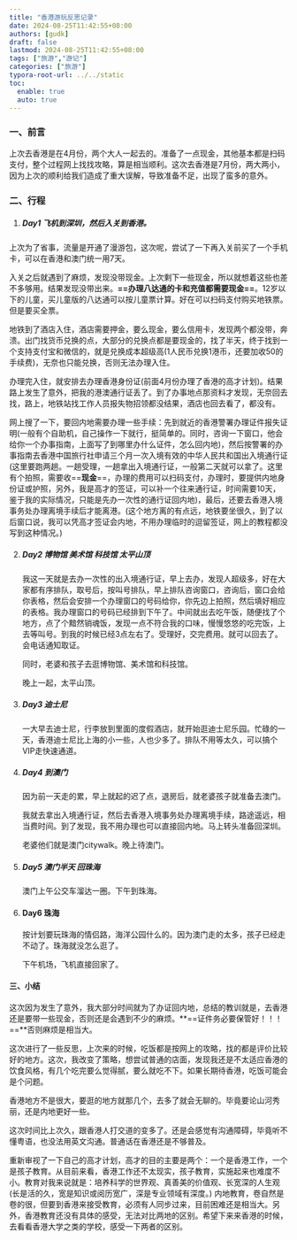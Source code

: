 ```yaml
---
title: "香港游玩反思记录"
date: 2024-08-25T11:42:55+08:00
authors: [gudk]
draft: false
lastmod: 2024-08-25T11:42:55+08:00
tags: ["旅游","游记"]
categories: ["旅游"]
typora-root-url: ../../static
toc:
  enable: true
  auto: true
---
```


### 一、前言

上次去香港是在4月份，两个大人一起去的。准备了一点现金，其他基本都是扫码支付，整个过程网上找找攻略，算是相当顺利。这次去香港是7月份，两大两小，因为上次的顺利给我们造成了重大误解，导致准备不足，出现了蛮多的意外。

### 二、行程

1. ##### Day1 飞机到深圳，然后入关到香港。

上次为了省事，流量是开通了漫游包，这次呢，尝试了一下再入关前买了一个手机卡，可以在香港和澳门统一用7天。

入关之后就遇到了麻烦，发现没带现金。上次剩下一些现金，所以就想着这些也差不多够用。结果发现没带出来。**==办理八达通的卡和充值都需要现金==**。12岁以下的儿童，买儿童版的八达通可以按儿童票计算。好在可以扫码支付购买地铁票。但是要买全票。

地铁到了酒店入住，酒店需要押金，要么现金，要么信用卡，发现两个都没带，奔溃。出门找货币兑换的点，大部分的兑换点都是要现金的，找了半天，终于找到一个支持支付宝和微信的，就是兑换成本超级高(1人民币兑换1港币，还要加收50的手续费)，无奈也只能兑换，否则无法办理入住。

办理完入住，就安排去办理香港身份证(前面4月份办理了香港的高才计划)。结果路上发生了意外，把我的港澳通行证丢了。到了办事地点那资料才发现，无奈回去找，路上，地铁站找工作人员报失物招领都没结果，酒店也回去看了，都没有。

网上搜了一下，要回内地需要办理一些手续：先到就近的香港警署办理证件报失证明(一般有个自助机，自己操作一下就行，挺简单的。同时，咨询一下窗口，他会给你一个办事指南，上面写了到哪里办什么证件，怎么回内地)，然后按警署的办事指南去香港中国旅行社申请三个月一次入境有效的中华人民共和国出入境通行证(这里要跑两趟。一趟受理，一趟拿出入境通行证，一般第二天就可以拿了。这里有个拍照，需要收==**现金**==，办理的费用可以扫码支付，办理时，要提供内地身份证或护照，另外，我是高才的签证，可以补一个往来通行证，时间需要10天，鉴于我的实际情况，只能是先办一次性的通行证回内地)，最后，还要去香港入境事务处办理离境手续后才能离港。(这个地方离的有点远，地铁要坐很久，到了以后窗口说，我可以凭高才签证会内地，不用办理临时的逗留签证，网上的教程都没写到这种情况。)

2. ##### Day2 博物馆 美术馆 科技馆 太平山顶

   我这一天就是去办一次性的出入境通行证，早上去办，发现人超级多，好在大家都有序排队，取号后，按叫号排队，早上排队咨询窗口，咨询后，窗口会给你表格，然后会安排一个办理窗口的号码给你，你先边上拍照，然后填好相应的表格。我办理窗口的号码已经排到下午了。中间就出去吃午饭，随便找了个地方，点了个黯然销魂饭，发现一点不符合我的口味，慢慢悠悠的吃完饭，上去等叫号。到我的时候已经3点左右了。受理好，交完费用。就可以回去了。会电话通知取证。

   同时，老婆和孩子去逛博物馆、美术馆和科技馆。

   晚上一起，太平山顶。

3. ##### Day3 迪士尼

   一大早去迪士尼，行李放到里面的度假酒店，就开始逛迪士尼乐园。忙碌的一天，香港迪士尼比上海的小一些，人也少多了。排队不用等太久，可以搞个VIP走快速通道。

4. ##### Day4 到澳门

   因为前一天走的累，早上就起的迟了点，退房后，就老婆孩子就准备去澳门。

   我就去拿出入境通行证，然后去香港入境事务处办理离境手续，路途遥远，相当费时间。到了发现，我不用办理也可以直接回内地。马上转头准备回深圳。

   老婆他们就是澳门citywalk。晚上待澳门。

5. ##### Day5 澳门半天 回珠海

   澳门上午公交车溜达一圈。下午到珠海。

6. #### Day6 珠海

   按计划要玩珠海的情侣路，海洋公园什么的。因为澳门走的太多，孩子已经走不动了。珠海就没怎么逛了。

   下午机场，飞机直接回家了。

#### 三、小结

这次因为发生了意外，我大部分时间就为了办证回内地，总结的教训就是，去香港还是要带一些现金，否则还是会遇到不少的麻烦。**==证件务必要保管好！！！==**否则麻烦是相当大。

这次进行了一些反思，上次来的时候，吃饭都是按网上的攻略，找的都是评价比较好的地方。这次，我改变了策略，想尝试普通的店面，发现我还是不太适应香港的饮食风格，有几个吃完要么觉得腻，要么就吃不下。如果长期待香港，吃饭可能会是个问题。

香港地方不是很大，要逛的地方就那几个，去多了就会无聊的。毕竟要论山河秀丽，还是内地更好一些。

这次时间比上次久，跟香港人打交道的变多了。还是会感觉有沟通障碍，毕竟听不懂粤语，也没法用英文沟通。普通话在香港还是不够普及。

重新审视了一下自己的高才计划，高才的目的主要是两个：一个是香港工作，一个是孩子教育。从目前来看，香港工作还不太现实，孩子教育，实施起来也难度不小。教育对我来说就是：培养科学的世界观、真善美的价值观、长宽深的人生观(长是活的久，宽是知识或阅历宽广，深是专业领域有深度。) 内地教育，卷自然是卷的很，但要到香港来接受教育，必须有人同步过来，目前困难还是相当大。另外，香港教育还没有具体的感受，无法对比两地的区别。希望下来来香港的时候，去看看香港大学之类的学校，感受一下两者的区别。
